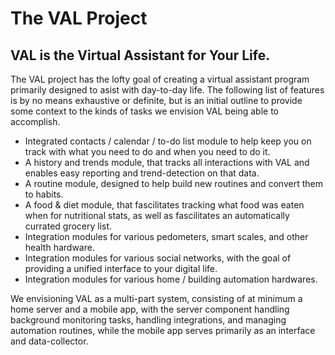 The VAL Project
===============

VAL is the Virtual Assistant for Your Life.
-------------------------------------------

The VAL project has the lofty goal of creating a virtual assistant program primarily designed to asist with day-to-day life. The following list of features is by no means exhaustive or definite, but is an initial outline to provide some context to the kinds of tasks we envision VAL being able to accomplish.

* Integrated contacts / calendar / to-do list module to help keep you on track with what you need to do and when you need to do it.
* A history and trends module, that tracks all interactions with VAL and enables easy reporting and trend-detection on that data.
* A routine module, designed to help build new routines and convert them to habits.
* A food & diet module, that fascilitates tracking what food was eaten when for nutritional stats, as well as fascilitates an automatically currated grocery list.
* Integration modules for various pedometers, smart scales, and other health hardware.
* Integration modules for various social networks, with the goal of providing a unified interface to your digital life.
* Integration modules for various home / building automation hardwares.

We envisioning VAL as a multi-part system, consisting of at minimum a home server and a mobile app, with the server component handling background monitoring tasks, handling integrations, and managing automation routines, while the mobile app serves primarily as an interface and data-collector.
